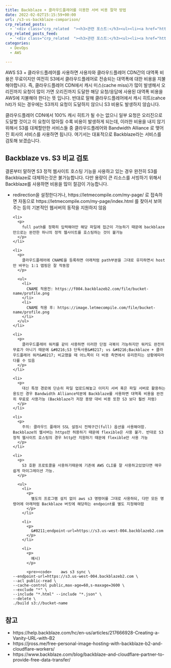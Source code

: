 ```yaml
---
title: Backblaze + 클라우드플레어를 이용한 서버 비용 절약 방법
date: 2022-02-02T15:15:59+00:00
url: /s3-vs-backblaze-comparison/
crp_related_posts:
  - '<div class="crp_related  "><h3>관련 포스트:</h3><ul><li><a href="https://www.letmecompile.com/kubernetes-nlb-nginx-ingress-update/"     class="post-931"><span class="crp_title">nginx ingress controller 무중단 업데이트하기</span></a></li><li><a href="https://www.letmecompile.com/kotlin-coroutine-vs-javascript-async-comparison/"     class="post-873"><span class="crp_title">JavaScript 개발자에게 Kotlin coroutine 10분만에 이해시키기</span></a></li><li><a href="https://www.letmecompile.com/eb-ec2-instance-graceful-shutdown/"     class="post-824"><span class="crp_title">Elastic Beanstalk 및 EC2 인스턴스 Graceful shutdown 설정</span></a></li><li><a href="https://www.letmecompile.com/%ea%b0%9c%eb%b0%9c%ec%9e%90%eb%a5%bc-%ec%9c%84%ed%95%9c-%ed%9a%a8%ec%9c%a8%ec%a0%81%ec%9d%b8-macos-%eb%b0%b1%ec%97%85-%eb%b0%a9%eb%b2%95/"     class="post-865"><span class="crp_title">개발자를 위한 효율적인 MacOS 백업 방법</span></a></li><li><a href="https://www.letmecompile.com/aws-application-load-balancer-custom-error-message/"     class="post-832"><span class="crp_title">AWS Application Load Balancer Custom Error Message</span></a></li></ul><div class="crp_clear"></div></div>'
crp_related_posts_feed:
  - '<div class="crp_related  "><h3>관련 포스트:</h3><ul><li><a href="https://www.letmecompile.com/kubernetes-nlb-nginx-ingress-update/"     class="post-931"><span class="crp_title">nginx ingress controller 무중단 업데이트하기</span></a></li><li><a href="https://www.letmecompile.com/kotlin-coroutine-vs-javascript-async-comparison/"     class="post-873"><span class="crp_title">JavaScript 개발자에게 Kotlin coroutine 10분만에 이해시키기</span></a></li><li><a href="https://www.letmecompile.com/eb-ec2-instance-graceful-shutdown/"     class="post-824"><span class="crp_title">Elastic Beanstalk 및 EC2 인스턴스 Graceful shutdown 설정</span></a></li><li><a href="https://www.letmecompile.com/%ea%b0%9c%eb%b0%9c%ec%9e%90%eb%a5%bc-%ec%9c%84%ed%95%9c-%ed%9a%a8%ec%9c%a8%ec%a0%81%ec%9d%b8-macos-%eb%b0%b1%ec%97%85-%eb%b0%a9%eb%b2%95/"     class="post-865"><span class="crp_title">개발자를 위한 효율적인 MacOS 백업 방법</span></a></li><li><a href="https://www.letmecompile.com/aws-application-load-balancer-custom-error-message/"     class="post-832"><span class="crp_title">AWS Application Load Balancer Custom Error Message</span></a></li></ul><div class="crp_clear"></div></div>'
categories:
  - DevOps
  - AWS

---
```

<div class="wp-block-jetpack-markdown">
  <p>
    AWS S3 + 클라우드플레어를 사용하면 사용자와 클라우드플레어 CDN간의 대역폭 비용은 무료이지만 여전히 S3에서 클라우드플레어로 전송되는 대역폭에 대한 비용을 지불해야합니다. 즉, 클라우드플레어 CDN에서 캐시 미스(cache miss)가 많이 발생해서 오리진까지 요청이 많이 가면 오리진까지 도달한 해당 요청/응답에 사용된 대역폭 비용을 AWS에 지불해야 한다는 뜻 입니다. 반대로 말해 클라우드플레어에서 캐시 히트(cahce hit)가 되는 경우에는 S3까지 요청이 도달하지 않으니 S3 비용도 발생하지 않습니다.
  </p>
  
  <p>
    클라우드플레어 CDN에서 100% 캐시 히트가 될 수는 없으니 일부 요청은 오리진으로 도달할 것이고 이 요청이 많아질 수록 비용이 발생하게 되는데, 이러한 비용을 내지 않기 위해서 S3를 대체할만한 서비스들 중 클라우드플레어와 Bandwidth Alliance 로 맺어진 회사의 서비스를 사용하면 됩니다. 여기서는 대표적으로 Backblaze라는 서비스를 검토해 보겠습니다.
  </p>
  
  <h2>
    Backblaze vs. S3 비교 검토
  </h2>
  
  <p>
    결론부터 말하면 S3 정적 웹사이트 호스팅 기능을 사용하고 있는 경우 완전히 S3를 Backblaze로 대체하는것은 불가능합니다. 다만 용량이 큰 리소스를 서빙하기 위해서 Backblaze를 사용하면 비용을 많이 절감이 가능합니다.
  </p>
  
  <ul>
    <li>
      <p>
        redirection을 설정한다거나, https://letmecompile.com/my-page/ 로 접속하면 자동으로 https://letmecompile.com/my-page/index.html 를 찾아서 보여주는 등의 기본적인 웹서버의 동작을 지원하지 않음
      </p>
    </li>
    
    <li>
      <p>
        full path를 정확히 입력해야만 해당 파일에 접근이 가능하기 때문에 backblaze만으로는 완전한 하나의 정적 웹사이트를 호스팅하는 것이 불가능
      </p>
    </li>
    
    <li>
      <p>
        클라우드플레어에 CNAME을 등록하면 아래처럼 path부분을 그대로 유지하면서 host만 바꾸는 1:1 맵핑은 잘 작동함
      </p>
      
      <ul>
        <li>
          CNAME 적용전: https://f004.backblazeb2.com/file/bucket-name/profile.png
        </li>
        <li>
          CNAME 적용 후: https://image.letmecompile.com/file/bucket-name/profile.png
        </li>
      </ul>
    </li>
    
    <li>
      <p>
        클라우드플레어 워커를 같이 사용하면 이러한 단점 극복이 가능하지만 워커도 완전히 무료가 아니기 때문에 &#8216;S3 단독사용&#8217; vs &#8216;Backblaze + 클라우드플레어 워커&#8217; 비교했을 때 어느쪽이 더 비용 측면에서 유리한지는 상황에따라 다를 수 있음
      </p>
    </li>
    
    <li>
      <p>
        대신 특정 경로에 단순히 파일 업로드해놓고 이미지 서버 혹은 파일 서버로 활용하는 용도인 경우 Bandwidth Alliance덕분에 Backblaze를 사용하면 대역폭 비용을 완전히 무료로 사용가능 (Backblaze가 저장 용량 대비 비용 또한 S3 보다 훨씬 저렴)
      </p>
    </li>
    
    <li>
      <p>
        주의: 클라우드 플레어 SSL 설정시 전체구간(full) 옵션을 사용해야함. Backblaze의 웹서버는 https만 허용하기 때문에 flexible은 사용 불가. 반대로 S3 정적 웹사이트 호스팅의 경우 http만 지원하기 때문에 flexible만 사용 가능
      </p>
    </li>
    
    <li>
      <p>
        S3 호환 프로토콜을 사용하기때문에 기존에 AWS CLI를 잘 사용하고있었다면 매우 쉽게 마이그레이션 가능.
      </p>
      
      <ul>
        <li>
          <p>
            별도의 프로그램 설치 없이 aws s3 명령어를 그대로 사용하되, 다만 모든 명령어에 아래처럼 Backblaze 버킷에 해당하는 endpoint를 별도 지정해야함
          </p>
        </li>
        
        <li>
          <p>
            &#8211;endpoint-url=https://s3.us-west-004.backblazeb2.com
          </p>
        </li>
        
        <li>
          <p>
            예시)
          </p>
          
          <pre><code>    aws s3 sync \
    --endpoint-url=https://s3.us-west-004.backblazeb2.com \
    --acl public-read \
    --cache-control public,max-age=60,s-maxage=3600 \
    --exclude "*" \
    --include "*.html" --include "*.json" \
    --delete \
    ./build s3://bucket-name
</code></pre>
</li>
</ul>
</li>
</ul>

<h2>
  참고
</h2>

<ul>
  <li>
    https://help.backblaze.com/hc/en-us/articles/217666928-Creating-a-Vanity-URL-with-B2
  </li>
  <li>
    https://jross.me/free-personal-image-hosting-with-backblaze-b2-and-cloudflare-workers/
  </li>
  <li>
    https://www.backblaze.com/blog/backblaze-and-cloudflare-partner-to-provide-free-data-transfer/
  </li>
</ul>
</div>